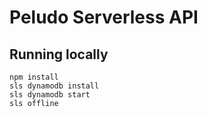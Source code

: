 # Peludo Serverless API

## Running locally
```
npm install
sls dynamodb install
sls dynamodb start
sls offline
```

